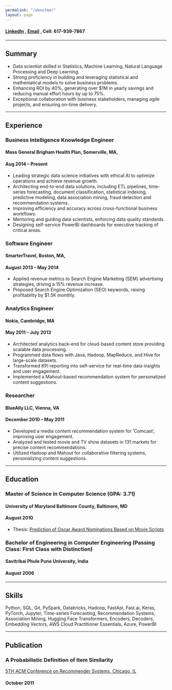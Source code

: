 ```yaml
---
permalink: "/aboutme/"
layout: page
---
```


#### [LinkedIn](https://www.linkedin.com/in/nsb700) , [Email](mailto:nsb700@outlook.com) , Cell: 617-939-7867

---

## Summary

 - Data scientist skilled in Statistics, Machine Learning, Natural Language Processing and Deep Learning.
 - Strong proficiency in building and leveraging statistical and mathematical models to solve business problems.
 - Enhancing ROI by 40%, generating over $1M in yearly savings and reducing manual effort hours by up to 75%.
 - Exceptional collaboration with business stakeholders, managing agile projects, and ensuring on-time delivery.

---

## Experience

### Business Intelligence Knowledge Engineer 
#### Mass General Brigham Health Plan, Somerville, MA,
#### Aug 2014 – Present
 - Leading strategic data science initiatives with ethical AI to optimize operations and achieve revenue growth.
 - Architecting end-to-end data solutions, including ETL pipelines, time-series forecasting, document classification,
statistical indexing, predictive modeling, data association mining, fraud detection and recommendation systems.
 - Improving efficiency and accuracy across cross-functional business workflows.
 - Mentoring and guiding data scientists, enforcing data quality standards.
 - Designing self-service PowerBI dashboards for executive tracking of critical areas.

### Software Engineer
#### SmarterTravel, Boston, MA, 
#### August 2013 – May 2014
 - Applied revenue metrics to Search Engine Marketing (SEM) advertising strategies, driving a 15% revenue increase.
 - Proposed Search Engine Optimization (SEO) keywords, raising profitability by $1.5K monthly.


### Analytics Engineer
#### Nokia, Cambridge, MA
#### May 2011 – July 2013
 - Architected analytics back-end for cloud-based content store providing scalable data processing.
 - Programmed data flows with Java, Hadoop, MapReduce, and Hive for large-scale datasets.
 - Transformed KPI reporting into self-service for real-time data insights and user engagement.
 - Implemented a Mahout-based recommendation system for personalized content suggestions.


### Researcher
#### BlueAlly LLC, Vienna, VA
#### December 2010 – May 2011
 - Developed a media content recommendation system for ‘Comcast’, improving user engagement.
 - Analyzed and tested movie and TV show datasets in 131 markets for precise content recommendations.
 - Utilized Hadoop and Mahout for collaborative filtering systems, personalizing content suggestions.

---

## Education

### Master of Science in Computer Science (GPA: 3.71)
#### University of Maryland Baltimore County, Baltimore, MD
#### August 2010
 - Thesis: [Prediction of Oscar Award Nominations Based on Movie Scripts](https://ebiquity.umbc.edu/event/html/id/352/Prediction-of-Oscar-Award-Nominations-Based-on-Movie-Scripts)

### Bachelor of Engineering in Computer Engineering (Passing Class: First Class with Distinction)
#### Savitribai Phule Pune University, India
#### August 2006

---

## Skills
Python, SQL, Git, PySpark, Databricks, Hadoop, FastApi, Fast.ai, Keras, 
PyTorch, Jupyter, Time-series Forecasting, Recommendation Systems, Association Mining, 
Hugging Face Transformers, Encoders, Decoders, Embedding Vectors, 
AWS Cloud Practitioner Essentials, Azure, PowerBI

---

## Publication

### A Probabilistic Definition of Item Similarity
[5TH ACM Conference on Recommender Systems, Chicago, IL](https://dl.acm.org/doi/10.1145/2043932.2043973)
#### October 2011

